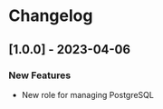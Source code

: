 Changelog
=========

[1.0.0] - 2023-04-06
--------------------

### New Features

- New role for managing PostgreSQL
